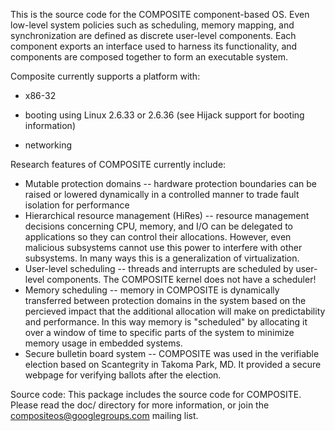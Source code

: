 This is the source code for the COMPOSITE component-based OS.  Even
low-level system policies such as scheduling, memory mapping, and
synchronization are defined as discrete user-level components.  Each
component exports an interface used to harness its functionality, and
components are composed together to form an executable system.

Composite currently supports a platform with:

- x86-32

- booting using Linux 2.6.33 or 2.6.36 (see Hijack support for booting
  information)

- networking

Research features of COMPOSITE currently include:

- Mutable protection domains -- hardware protection boundaries can be
  raised or lowered dynamically in a controlled manner to trade fault
  isolation for performance
- Hierarchical resource management (HiRes) -- resource management
  decisions concerning CPU, memory, and I/O can be delegated to
  applications so they can control their allocations.  However, even
  malicious subsystems cannot use this power to interfere with other
  subsystems.  In many ways this is a generalization of
  virtualization.
- User-level scheduling -- threads and interrupts are scheduled by
  user-level components.  The COMPOSITE kernel does not have a
  scheduler!
- Memory scheduling -- memory in COMPOSITE is dynamically transferred
  between protection domains in the system based on the percieved
  impact that the additional allocation will make on predictability
  and performance.  In this way memory is "scheduled" by allocating it
  over a window of time to specific parts of the system to minimize
  memory usage in embedded systems.
- Secure bulletin board system -- COMPOSITE was used in the verifiable
  election based on Scantegrity in Takoma Park, MD.  It provided a
  secure webpage for verifying ballots after the election.

Source code: This package includes the source code for COMPOSITE.
Please read the doc/ directory for more information, or join the
compositeos@googlegroups.com mailing list.

